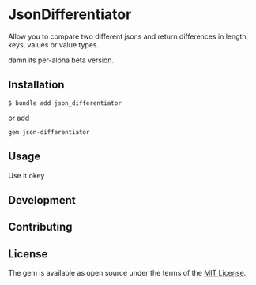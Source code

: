 # JsonDifferentiator

Allow you to compare two different jsons and return differences in length, keys, values or value types.

damn its per-alpha beta version.


## Installation

    $ bundle add json_differentiator

   or add

    gem json-differentiator


## Usage

Use it okey

## Development


## Contributing


## License

The gem is available as open source under the terms of the [MIT License](https://opensource.org/licenses/MIT).
